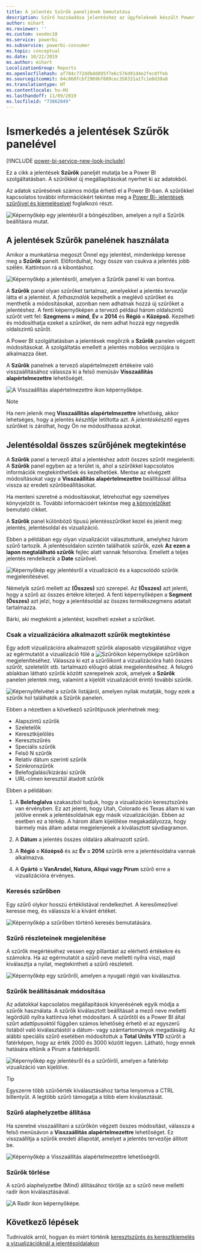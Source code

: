 ```yaml
---
title: A jelentés Szűrők paneljének bemutatása
description: Szűrő hozzáadása jelentéshez az ügyfeleknek készült Power BI szolgáltatásban
author: mihart
ms.reviewer: ''
ms.custom: seodec18
ms.service: powerbi
ms.subservice: powerbi-consumer
ms.topic: conceptual
ms.date: 10/22/2019
ms.author: mihart
LocalizationGroup: Reports
ms.openlocfilehash: af784c772ddbdd895f7e6c576d91d4e2fec8ffeb
ms.sourcegitcommit: 64c860fcbf2969bf089cec358331a1fc1e0d39a8
ms.translationtype: HT
ms.contentlocale: hu-HU
ms.lasthandoff: 11/09/2019
ms.locfileid: "73862049"
---
```

# <a name="take-a-tour-of-the-report-filters-pane"></a>Ismerkedés a jelentések Szűrők panelével

[!INCLUDE [power-bi-service-new-look-include](../includes/power-bi-service-new-look-include.md)]

Ez a cikk a jelentések **Szűrők** paneljét mutatja be a Power BI szolgáltatásban. A szűrőkkel új megállapításokat nyerhet ki az adatokból.

Az adatok szűrésének számos módja érhető el a Power BI-ban. A szűrőkkel kapcsolatos további információkért tekintse meg a [Power BI- jelentések szűrőivel és kiemeléseivel](../power-bi-reports-filters-and-highlighting.md) foglalkozó részt.

![Képernyőkép egy jelentésről a böngészőben, amelyen a nyíl a Szűrők beállításra mutat.](media/end-user-report-filter/power-bi-report.png)

## <a name="working-with-the-report-filters-pane"></a>A jelentések Szűrők panelének használata

Amikor a munkatársa megoszt Önnel egy jelentést, mindenképp keresse meg a **Szűrők** panelt. Előfordulhat, hogy össze van csukva a jelentés jobb szélén. Kattintson rá a kibontáshoz.

![Képernyőkép a jelentésről, amelyen a Szűrők panel ki van bontva.](media/end-user-report-filter/power-bi-expand-filter-pane.png)

A **Szűrők** panel olyan szűrőket tartalmaz, amelyekkel a jelentés *tervezője* látta el a jelentést. A *felhasználók* kezelhetik a meglévő szűrőket és menthetik a módosításokat, azonban nem adhatnak hozzá új szűrőket a jelentéshez. A fenti képernyőképen a tervező például három oldalszintű szűrőt vett fel: **Szegmens = mind**, **Év = 2014** és **Régió = Középső**. Kezelheti és módosíthatja ezeket a szűrőket, de nem adhat hozzá egy negyedik oldalszintű szűrőt.

A Power BI szolgáltatásban a jelentések megőrzik a **Szűrők** panelen végzett módosításokat. A szolgáltatás emellett a jelentés mobilos verziójára is alkalmazza őket. 

A **Szűrők** panelnek a tervező alapértelmezett értékeire való visszaállításához válassza ki a felső menüsáv **Visszaállítás alapértelmezettre** lehetőségét.

![A Visszaállítás alapértelmezettre ikon képernyőképe.](media/end-user-report-filter/power-bi-reset-icon.png) 

> [!NOTE]
> Ha nem jelenik meg **Visszaállítás alapértelmezettre** lehetőség, akkor lehetséges, hogy a jelentés *készítője* letiltotta azt. A *jelentéskészítő* egyes szűrőket is zárolhat, hogy Ön ne módosíthassa azokat.

## <a name="view-all-the-filters-for-a-report-page"></a>Jelentésoldal összes szűrőjének megtekintése

A **Szűrők** panel a tervező által a jelentéshez adott összes szűrőt megjeleníti. A **Szűrők** panel egyben az a terület is, ahol a szűrőkkel kapcsolatos információk megtekinthetőek és kezelhetőek. Mentse az elvégzett módosításokat vagy a **Visszaállítás alapértelmezettre** beállítással állítsa vissza az eredeti szűrőbeállításokat.

Ha menteni szeretné a módosításokat, létrehozhat egy személyes könyvjelzőt is. További információért tekintse meg [a könyvjelzőket](end-user-bookmarks.md) bemutató cikket.

A **Szűrők** panel különböző típusú jelentésszűrőket kezel és jelenít meg: jelentés, jelentésoldal és vizualizáció.

Ebben a példában egy olyan vizualizációt választottunk, amelyhez három szűrő tartozik. A jelentésoldalon szintén találhatók szűrők, ezek **Az ezen a lapon megtalálható szűrők** fejléc alatt vannak felsorolva. Emellett a teljes jelentés rendelkezik a **Date** szűrővel.

![Képernyőkép egy jelentésről a vizualizáció és a kapcsolódó szűrők megjelenítésével.](media/end-user-report-filter/power-bi-filters-pane.png)

Némelyik szűrő mellett az **(Összes)** szó szerepel. Az **(Összes)** azt jelenti, hogy a szűrő az összes értékre kiterjed. A fenti képernyőképen a **Segment (Összes)** azt jelzi, hogy a jelentésoldal az összes termékszegmens adatait tartalmazza. 

Bárki, aki megtekinti a jelentést, kezelheti ezeket a szűrőket.

### <a name="view-only-those-filters-applied-to-a-visual"></a>Csak a vizualizációra alkalmazott szűrők megtekintése

Egy adott vizualizációra alkalmazott szűrők alaposabb vizsgálatához vigye az egérmutatót a vizualizáció fölé a ![Szűrőikon képernyőképe](media/end-user-report-filter/power-bi-filter-icon.png) szűrőikon megjelenítéséhez. Válassza ki ezt a szűrőikont a vizualizációra ható összes szűrőt, szeletelőt stb. tartalmazó előugró ablak megjelenítéséhez. A felugró ablakban látható szűrők között szerepelnek azok, amelyek a **Szűrők** panelen jelentek meg, valamint a kijelölt vizualizációt érintő további szűrők.

![Képernyőfelvétel a szűrők listájáról, amelyen nyilak mutatják, hogy ezek a szűrők hol találhatók a Szűrők panelen.](media/end-user-report-filter/power-bi-hover-filters.png)

Ebben a nézetben a következő szűrőtípusok jelenhetnek meg:

- Alapszintű szűrők
- Szeletelők
- Keresztkijelölés
- Keresztszűrés
- Speciális szűrők
- Felső N szűrők
- Relatív dátum szerinti szűrők
- Szinkronszűrők
- Belefoglalási/kizárási szűrők
- URL-címen keresztül átadott szűrők

Ebben a példában:
1. A **Belefoglalva** szakaszból tudjuk, hogy a vizualizáción keresztszűrés van érvényben. Ez azt jelenti, hogy Utah, Colorado és Texas állam ki van jelölve ennek a jelentésoldalnak egy másik vizualizációján. Ebben az esetben ez a térkép. A három állam kijelölése megakadályozza, hogy bármely más állam adatai megjelenjenek a kiválasztott sávdiagramon.  

1. A **Dátum** a jelentés összes oldalára alkalmazott szűrő.

1. A **Régió = Középső** és az **Év = 2014** szűrők erre a jelentésoldalra vannak alkalmazva.

4. A **Gyártó = VanArsdel, Natura, Aliqui vagy Pirum** szűrő erre a vizualizációra érvényes.


### <a name="search-in-a-filter"></a>Keresés szűrőben

Egy szűrő olykor hosszú értéklistával rendelkezhet. A keresőmezővel keresse meg, és válassza ki a kívánt értéket.

![Képernyőkép a szűrőben történő keresés bemutatására.](media/end-user-report-filter/power-bi-search.png)

### <a name="display-filter-details"></a>Szűrő részleteinek megjelenítése

A szűrők megértéséhez vessen egy pillantást az elérhető értékekre és számokra.  Ha az egérmutatót a szűrő neve melletti nyílra viszi, majd kiválasztja a nyilat, megtekintheti a szűrő részleteit.
  
![Képernyőkép egy szűrőről, amelyen a nyugati régió van kiválasztva.](media/end-user-report-filter/power-bi-filter-expand.png)

### <a name="change-filter-selections"></a>Szűrők beállításának módosítása

Az adatokkal kapcsolatos megállapítások kinyerésének egyik módja a szűrők használata. A szűrők kiválasztott beállításait a mező neve melletti legördülő nyílra kattintva lehet módosítani.  A szűrőtől és a Power BI által szűrt adattípusoktól függően számos lehetőség érhető el az egyszerű listából való kiválasztástól a dátum- vagy számtartományok megadásáig. Az alábbi speciális szűrő esetében módosítottuk a **Total Units YTD** szűrőt a fatérképen, hogy az érték 2000 és 3000 között legyen. Látható, hogy ennek hatására eltűnik a Pirum a fatérképről.
  
![Képernyőkép egy jelentésről és a szűrőiről, amelyen a fatérkép vizualizáció van kijelölve.](media/end-user-report-filter/power-bi-treemap-filters.png)

> [!TIP]
> Egyszerre több szűrőérték kiválasztásához tartsa lenyomva a CTRL billentyűt. A legtöbb szűrő támogatja a több elem kiválasztását.

### <a name="reset-filter-to-default"></a>Szűrő alaphelyzetbe állítása

Ha szeretné visszaállítani a szűrőkön végzett összes módosítást, válassza a felső menüsávon a **Visszaállítás alapértelmezettre** lehetőséget.  Ez visszaállítja a szűrők eredeti állapotát, amelyet a jelentés tervezője állított be.

![Képernyőkép a Visszaállítás alapértelmezettre lehetőségről.](media/end-user-report-filter/power-bi-reset-icon.png)

### <a name="clear-a-filter"></a>Szűrők törlése

A szűrő alaphelyzetbe (Mind) állításához törölje az a szűrő neve melletti radír ikon kiválasztásával.

![A Radír ikon képernyőképe.](media/end-user-report-filter/power-bi-eraser.png)
  
<!--  too much detail for consumers

## Types of filters: text field filters
### List mode
Ticking a checkbox either selects or deselects the value. The **All** checkbox can be used to toggle the state of all checkboxes on or off. The checkboxes represent all the available values for that field.  As you adjust the filter, the restatement updates to reflect your choices. 

![list mode filter](media/end-user-report-filter/power-bi-restatement-new.png)

Note how the restatement now says "is Mar, Apr or May".

### Advanced mode
Select **Advanced Filtering** to switch to advanced mode. Use the dropdown controls and text boxes to identify which fields to include. By choosing between **And** and **Or**, you can build complex filter expressions. Select the **Apply Filter** button when you've set the values you want.  

![advanced mode](media/end-user-report-filter/power-bi-advanced.png)

## Types of filters: numeric field filters
### List mode
If the values are finite, selecting the field name displays a list.  See **Text field filters** &gt; **List mode** above for help using checkboxes.   

### Advanced mode
If the values are infinite or represent a range, selecting the field name opens the advanced filter mode. Use the dropdown and text boxes to specify a range of values that you want to see. 

![advanced filter](media/end-user-report-filter/power-bi-dropdown-and-text.png)

By choosing between **And** and **Or**, you can build complex filter expressions. Select the **Apply Filter** button when you've set the values you want.

## Types of filters: date and time
### List mode
If the values are finite, selecting the field name displays a list.  See **Text field filters** &gt; **List mode** above for help using checkboxes.   

### Advanced mode
If the field values represent date or time, you can specify a start/end time when using Date/Time filters.  

![datetime filter](media/end-user-report-filter/pbi_date-time-filters.png)

-->

## <a name="next-steps"></a>Következő lépések

Tudnivalók arról, hogyan és miért történik [keresztszűrés és keresztkiemelés a vizualizációknál a jelentésoldalakon](end-user-interactions.md)